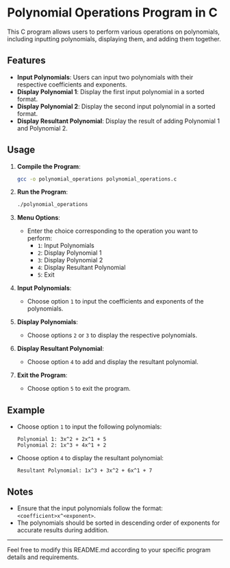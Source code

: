 # Polynomial Operations Program in C

This C program allows users to perform various operations on polynomials, including inputting polynomials, displaying them, and adding them together.

## Features

- **Input Polynomials**: Users can input two polynomials with their respective coefficients and exponents.
- **Display Polynomial 1**: Display the first input polynomial in a sorted format.
- **Display Polynomial 2**: Display the second input polynomial in a sorted format.
- **Display Resultant Polynomial**: Display the result of adding Polynomial 1 and Polynomial 2.

## Usage

1. **Compile the Program**:
   ```bash
   gcc -o polynomial_operations polynomial_operations.c
   ```

2. **Run the Program**:
   ```bash
   ./polynomial_operations
   ```

3. **Menu Options**:
   - Enter the choice corresponding to the operation you want to perform:
     - `1`: Input Polynomials
     - `2`: Display Polynomial 1
     - `3`: Display Polynomial 2
     - `4`: Display Resultant Polynomial
     - `5`: Exit

4. **Input Polynomials**:
   - Choose option `1` to input the coefficients and exponents of the polynomials.

5. **Display Polynomials**:
   - Choose options `2` or `3` to display the respective polynomials.

6. **Display Resultant Polynomial**:
   - Choose option `4` to add and display the resultant polynomial.

7. **Exit the Program**:
   - Choose option `5` to exit the program.

## Example

- Choose option `1` to input the following polynomials:
  ```
  Polynomial 1: 3x^2 + 2x^1 + 5
  Polynomial 2: 1x^3 + 4x^1 + 2
  ```

- Choose option `4` to display the resultant polynomial:
  ```
  Resultant Polynomial: 1x^3 + 3x^2 + 6x^1 + 7
  ```

## Notes

- Ensure that the input polynomials follow the format: `<coefficient>x^<exponent>`.
- The polynomials should be sorted in descending order of exponents for accurate results during addition.

---

Feel free to modify this README.md according to your specific program details and requirements.
